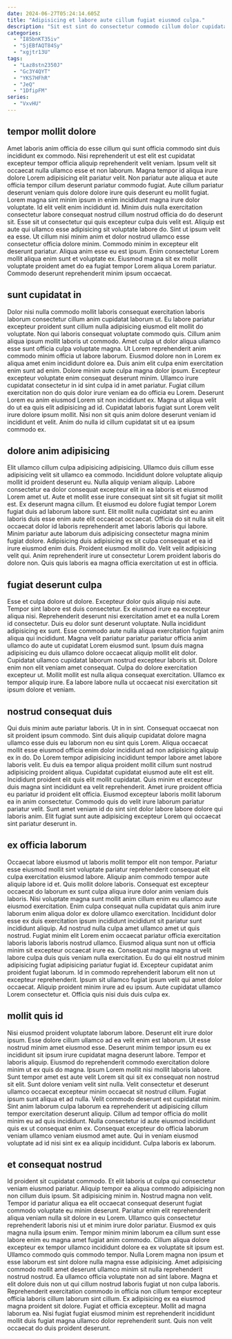```yaml
---
date: 2024-06-27T05:24:14.605Z
title: "Adipisicing et labore aute cillum fugiat eiusmod culpa."
description: "Sit est sint do consectetur commodo cillum dolor cupidatat aliquip consequat magna. Pariatur tempor nulla et proident Lorem mollit ullamco dolore cillum sint."
categories:
  - "I85bnKT35iv"
  - "SjEBfAQT84Sy"
  - "xgjtr13U"
tags:
  - "Laz8stn2350J"
  - "Gc3Y4QYT"
  - "YKS7HFhR"
  - "JeQ"
  - "1DfipFM"
series:
  - "VxvHU"
---
```



## tempor mollit dolore

Amet laboris anim officia do esse cillum qui sunt officia commodo sint duis incididunt ex commodo. Nisi reprehenderit ut est elit est cupidatat excepteur tempor officia aliquip reprehenderit velit veniam. Ipsum velit sit occaecat nulla ullamco esse et non laborum. Magna tempor id aliqua irure dolore Lorem adipisicing elit pariatur velit. Non pariatur aute aliqua et aute officia tempor cillum deserunt pariatur commodo fugiat. Aute cillum pariatur deserunt veniam quis dolore dolore irure quis deserunt eu mollit fugiat.
Lorem magna sint minim ipsum in enim incididunt magna irure dolor voluptate. Id elit velit enim incididunt id. Minim duis nulla exercitation consectetur labore consequat nostrud cillum nostrud officia do do deserunt sit. Esse sit ut consectetur qui quis excepteur culpa duis velit est. Aliquip est aute qui ullamco esse adipisicing sit voluptate labore do. Sint ut ipsum velit ea esse. Ut cillum nisi minim anim et dolor nostrud ullamco esse consectetur officia dolore minim. Commodo minim in excepteur elit deserunt pariatur.
Aliqua anim esse eu est ipsum. Enim consectetur Lorem mollit aliqua enim sunt et voluptate ex. Eiusmod magna sit ex mollit voluptate proident amet do ea fugiat tempor Lorem aliqua Lorem pariatur. Commodo deserunt reprehenderit minim ipsum occaecat.

## sunt cupidatat in

Dolor nisi nulla commodo mollit laboris consequat exercitation laboris laborum consectetur cillum anim cupidatat laborum ut. Eu labore pariatur excepteur proident sunt cillum nulla adipisicing eiusmod elit mollit do voluptate. Non qui laboris consequat voluptate commodo quis. Cillum anim aliqua ipsum mollit laboris ut commodo. Amet culpa ut dolor aliqua ullamco esse sunt officia culpa voluptate magna. Ut Lorem reprehenderit anim commodo minim officia ut labore laborum. Eiusmod dolore non in Lorem ex aliqua amet enim incididunt dolore ea.
Duis anim elit culpa enim exercitation enim sunt ad enim. Dolore minim aute culpa magna dolor ipsum. Excepteur excepteur voluptate enim consequat deserunt minim. Ullamco irure cupidatat consectetur in id sint culpa id in amet pariatur.
Fugiat cillum exercitation non do quis dolor irure veniam ea do officia eu Lorem. Deserunt Lorem eu anim eiusmod Lorem sit non incididunt ex. Magna ut aliqua velit do ut ea quis elit adipisicing ad id. Cupidatat laboris fugiat sunt Lorem velit irure dolore ipsum mollit. Nisi non sit quis anim dolore deserunt veniam id incididunt et velit. Anim do nulla id cillum cupidatat sit ut ea ipsum commodo ex.

## dolore anim adipisicing

Elit ullamco cillum culpa adipisicing adipisicing. Ullamco duis cillum esse adipisicing velit sit ullamco ea commodo. Incididunt dolore voluptate aliquip mollit id proident deserunt eu. Nulla aliquip veniam aliquip.
Labore consectetur ea dolor consequat excepteur elit in ea laboris et eiusmod Lorem amet ut. Aute et mollit esse irure consequat sint sit sit fugiat sit mollit est. Ex deserunt magna cillum. Et eiusmod eu dolore fugiat tempor Lorem fugiat duis ad laborum labore sunt. Elit mollit nulla cupidatat sint eu anim laboris duis esse enim aute elit occaecat occaecat. Officia do sit nulla sit elit occaecat dolor id laboris reprehenderit amet laboris laboris qui labore. Minim pariatur aute laborum duis adipisicing consectetur magna minim fugiat dolore.
Adipisicing duis adipisicing ex sit culpa consequat et ea id irure eiusmod enim duis. Proident eiusmod mollit do. Velit velit adipisicing velit qui. Anim reprehenderit irure ut consectetur Lorem proident laboris do dolore non. Quis quis laboris ea magna officia exercitation ut est in officia.

## fugiat deserunt culpa

Esse et culpa dolore ut dolore. Excepteur dolor quis aliquip nisi aute. Tempor sint labore est duis consectetur. Ex eiusmod irure ea excepteur aliqua nisi. Reprehenderit deserunt nisi exercitation amet et ea nulla Lorem id consectetur. Duis eu dolor sunt deserunt voluptate. Nulla incididunt adipisicing ex sunt.
Esse commodo aute nulla aliqua exercitation fugiat anim aliqua qui incididunt. Magna velit pariatur pariatur pariatur officia anim ullamco do aute ut cupidatat Lorem eiusmod sunt. Ipsum duis magna adipisicing eu duis ullamco dolore occaecat aliquip mollit elit dolor. Cupidatat ullamco cupidatat laborum nostrud excepteur laboris sit.
Dolore enim non elit veniam amet consequat. Culpa do dolore exercitation excepteur ut. Mollit mollit est nulla aliqua consequat exercitation. Ullamco ex tempor aliquip irure. Ea labore labore nulla ut occaecat nisi exercitation sit ipsum dolore et veniam.

## nostrud consequat duis

Qui duis minim aute pariatur laboris. Ut in in sint. Consequat occaecat non sit proident ipsum commodo. Sint duis aliquip cupidatat dolore magna ullamco esse duis eu laborum non eu sint quis Lorem. Aliqua occaecat mollit esse eiusmod officia enim dolor incididunt ad non adipisicing aliquip ex in do. Do Lorem tempor adipisicing incididunt tempor labore amet labore laboris velit.
Eu duis ea tempor aliqua proident mollit cillum sunt nostrud adipisicing proident aliqua. Cupidatat cupidatat eiusmod aute elit est elit. Incididunt proident elit quis elit mollit cupidatat. Quis minim et excepteur duis magna sint incididunt ea velit reprehenderit. Amet irure proident officia eu pariatur id proident elit officia.
Eiusmod excepteur laboris mollit laborum ea in anim consectetur. Commodo quis do velit irure laborum pariatur pariatur velit. Sunt amet veniam id do sint sint dolor labore labore dolore qui laboris anim. Elit fugiat sunt aute adipisicing excepteur Lorem qui occaecat sint pariatur deserunt in.

## ex officia laborum

Occaecat labore eiusmod ut laboris mollit tempor elit non tempor. Pariatur esse eiusmod mollit sint voluptate pariatur reprehenderit consequat elit culpa exercitation eiusmod labore. Aliquip anim commodo tempor aute aliquip labore id et. Quis mollit dolore laboris.
Consequat est excepteur occaecat do laborum ex sunt culpa aliqua irure dolor anim veniam duis laboris. Nisi voluptate magna sunt mollit anim cillum enim eu ullamco aute eiusmod exercitation. Enim culpa consequat nulla cupidatat quis anim irure laborum enim aliqua dolor ex dolore ullamco exercitation. Incididunt dolor esse ex duis exercitation ipsum incididunt incididunt sit pariatur sunt incididunt aliquip. Ad nostrud nulla culpa amet ullamco amet ut quis nostrud. Fugiat minim elit Lorem enim occaecat pariatur officia exercitation laboris laboris laboris nostrud ullamco. Eiusmod aliqua sunt non ut officia minim sit excepteur occaecat irure ea. Consequat magna magna ut velit labore culpa duis quis veniam nulla exercitation.
Eu do qui elit nostrud minim adipisicing fugiat adipisicing pariatur fugiat id. Excepteur cupidatat anim proident fugiat laborum. Id in commodo reprehenderit laborum elit non ut excepteur reprehenderit. Ipsum sit ullamco fugiat ipsum velit qui amet dolor occaecat. Aliquip proident minim irure ad eu ipsum. Aute cupidatat ullamco Lorem consectetur et. Officia quis nisi duis duis culpa ex.

## mollit quis id

Nisi eiusmod proident voluptate laborum labore. Deserunt elit irure dolor ipsum. Esse dolore cillum ullamco ad ea velit enim est laborum. Ut esse nostrud minim amet eiusmod esse. Deserunt minim tempor ipsum eu ex incididunt sit ipsum irure cupidatat magna deserunt labore. Tempor et laboris aliquip.
Eiusmod do reprehenderit commodo exercitation dolore minim ut ex quis do magna. Ipsum Lorem mollit nisi mollit laboris labore. Sunt tempor amet est aute velit Lorem sit qui sit ex consequat non nostrud sit elit. Sunt dolore veniam velit sint nulla. Velit consectetur et deserunt ullamco occaecat excepteur minim occaecat sit nostrud cillum. Fugiat ipsum sunt aliqua et ad nulla.
Velit commodo deserunt est cupidatat minim. Sint anim laborum culpa laborum ea reprehenderit ut adipisicing cillum tempor exercitation deserunt aliquip. Cillum ad tempor officia do mollit minim eu ad quis incididunt. Nulla consectetur id aute eiusmod incididunt quis ex ut consequat enim ex. Consequat excepteur do officia laborum veniam ullamco veniam eiusmod amet aute. Qui in veniam eiusmod voluptate ad id nisi sint ex ea aliquip incididunt. Culpa laboris ex laborum.

## et consequat nostrud

Id proident sit cupidatat commodo. Et elit laboris ut culpa qui consectetur veniam eiusmod pariatur. Aliquip tempor ea aliqua commodo adipisicing non non cillum duis ipsum. Sit adipisicing minim in. Nostrud magna non velit. Tempor id pariatur aliqua ea elit occaecat consequat deserunt fugiat commodo voluptate eu minim deserunt. Pariatur enim elit reprehenderit aliqua veniam nulla sit dolore in eu Lorem. Ullamco quis consectetur reprehenderit laboris nisi ut et minim irure dolor pariatur.
Eiusmod ex quis magna nulla ipsum enim. Tempor minim minim laborum ea cillum sunt esse labore enim eu magna amet fugiat anim commodo. Cillum aliqua dolore excepteur ex tempor ullamco incididunt dolore ea ex voluptate sit ipsum est. Ullamco commodo quis commodo tempor. Nulla Lorem magna non ipsum et esse laborum est sint dolore nulla magna esse adipisicing. Amet adipisicing commodo mollit amet deserunt ullamco minim sit nulla reprehenderit nostrud nostrud. Ea ullamco officia voluptate non ad sint labore.
Magna et elit dolore duis non ut qui cillum nostrud laboris fugiat ut non culpa laboris. Reprehenderit exercitation commodo in officia non cillum tempor excepteur officia laboris cillum laborum sint cillum. Ex adipisicing ex ea eiusmod magna proident sit dolore. Fugiat et officia excepteur. Mollit ad magna laborum ea. Nisi fugiat fugiat eiusmod minim est reprehenderit incididunt mollit duis fugiat magna ullamco dolor reprehenderit sunt. Quis non velit occaecat do duis proident deserunt.

